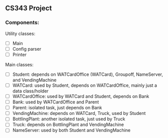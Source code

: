 ## CS343 Project

### Components:

Utility classes:
- [ ] Main
- [ ] Config parser
- [ ] Printer

Main classes:
- [ ] Student: depends on WATCardOffice (WATCard), Groupoff, NameServer, and VendingMachine
- [ ] WATCard: used by Student, depends on WATCardOffice, mainly just a data class/holder
- [ ] WATCardOffice: used by WATCard and Student, depends on Bank
- [ ] Bank: used by WATCardOffice and Parent
- [ ] Parent: isolated task, just depends on Bank
- [ ] VendingMachine: depends on WATCard, Truck, used by Student
- [ ] BottlingPlant: another isolated task, just used by Truck
- [ ] Truck: depends on BottlingPlant and VendingMachine
- [ ] NameServer: used by both Student and VendingMachine
